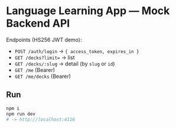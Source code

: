 
# Language Learning App — Mock Backend API

Endpoints (HS256 JWT demo):
- `POST /auth/login` → `{ access_token, expires_in }`
- `GET /decks?limit=` → list
- `GET /decks/:slug` → detail (by `slug` or `id`)
- `GET /me` (Bearer)
- `GET /me/decks` (Bearer)

## Run
```bash
npm i
npm run dev
# -> http://localhost:4116
```
